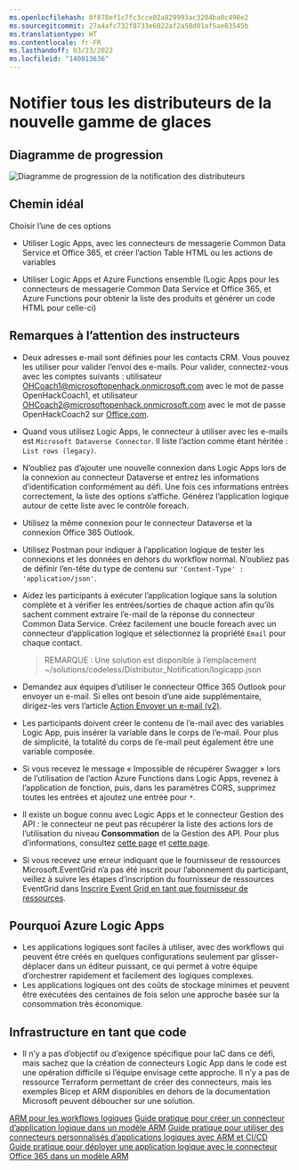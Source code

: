 ```yaml
---
ms.openlocfilehash: 0f878ef1c7fc3cce02a829993ac3204ba0c498e2
ms.sourcegitcommit: 27a4afc732f8733e6022af2a58d01af5ae83545b
ms.translationtype: HT
ms.contentlocale: fr-FR
ms.lasthandoff: 03/23/2022
ms.locfileid: "140813636"
---
```

# <a name="notify-all-distributors-of-the-new-ice-cream-line"></a>Notifier tous les distributeurs de la nouvelle gamme de glaces

## <a name="progress-diagram"></a>Diagramme de progression

![Diagramme de progression de la notification des distributeurs](https://serverlessoh.azureedge.net/public/distributor-notification-progress-diagram.jpg)

## <a name="happy-path"></a>Chemin idéal

Choisir l’une de ces options

* Utiliser Logic Apps, avec les connecteurs de messagerie Common Data Service et Office 365, et créer l’action Table HTML ou les actions de variables  

* Utiliser Logic Apps et Azure Functions ensemble (Logic Apps pour les connecteurs de messagerie Common Data Service et Office 365, et Azure Functions pour obtenir la liste des produits et générer un code HTML pour celle-ci)  

## <a name="coaches-notes"></a>Remarques à l’attention des instructeurs

* Deux adresses e-mail sont définies pour les contacts CRM. Vous pouvez les utiliser pour valider l’envoi des e-mails. Pour valider, connectez-vous avec les comptes suivants : utilisateur OHCoach1@microsoftopenhack.onmicrosoft.com avec le mot de passe OpenHackCoach1, et utilisateur OHCoach2@microsoftopenhack.onmicrosoft.com avec le mot de passe OpenHackCoach2 sur [Office.com](https://outlook.office.com).

* Quand vous utilisez Logic Apps, le connecteur à utiliser avec les e-mails est `Microsoft Dataverse Connector`. Il liste l’action comme étant héritée : `List rows (legacy)`.  

* N’oubliez pas d’ajouter une nouvelle connexion dans Logic Apps lors de la connexion au connecteur Dataverse et entrez les informations d’identification conformément au défi.  Une fois ces informations entrées correctement, la liste des options s’affiche.  Générez l’application logique autour de cette liste avec le contrôle foreach.

* Utilisez la même connexion pour le connecteur Dataverse et la connexion Office 365 Outlook.

* Utilisez Postman pour indiquer à l’application logique de tester les connexions et les données en dehors du workflow normal.   N’oubliez pas de définir l’en-tête du type de contenu sur `'Content-Type' : 'application/json'`.  

* Aidez les participants à exécuter l’application logique sans la solution complète et à vérifier les entrées/sorties de chaque action afin qu’ils sachent comment extraire l’e-mail de la réponse du connecteur Common Data Service.  Créez facilement une boucle foreach avec un connecteur d’application logique et sélectionnez la propriété `Email` pour chaque contact.

   >REMARQUE : Une solution est disponible à l’emplacement ~/solutions/codeless/Distributor_Notification/logicapp.json

* Demandez aux équipes d’utiliser le connecteur Office 365 Outlook pour envoyer un e-mail. Si elles ont besoin d’une aide supplémentaire, dirigez-les vers l’article [Action Envoyer un e-mail (v2)](https://docs.microsoft.com/fr-fr/connectors/office365connector/#send-an-email-(v2)).  

* Les participants doivent créer le contenu de l’e-mail avec des variables Logic App, puis insérer la variable dans le corps de l’e-mail.  Pour plus de simplicité, la totalité du corps de l’e-mail peut également être une variable composée.

* Si vous recevez le message « Impossible de récupérer Swagger » lors de l’utilisation de l’action Azure Functions dans Logic Apps, revenez à l’application de fonction, puis, dans les paramètres CORS, supprimez toutes les entrées et ajoutez une entrée pour `*`.  

* Il existe un bogue connu avec Logic Apps et le connecteur Gestion des API : le connecteur ne peut pas récupérer la liste des actions lors de l’utilisation du niveau **Consommation** de la Gestion des API.  Pour plus d’informations, consultez [cette page](https://stackoverflow.microsoft.com/questions/169694/support-for-consumption-tier-apim-instances-in-the-logic-app-connector ) et [cette page](https://social.msdn.microsoft.com/Forums/890b2235-ff66-4186-9aa3-b16909dc81a1/logic-apps-no-showing-azure-api-management-apis?forum=azureapimgmt).

* Si vous recevez une erreur indiquant que le fournisseur de ressources Microsoft.EventGrid n’a pas été inscrit pour l’abonnement du participant, veillez à suivre les étapes d’inscription du fournisseur de ressources EventGrid dans [Inscrire Event Grid en tant que fournisseur de ressources](https://docs.microsoft.com/fr-fr/azure/event-grid/custom-event-quickstart-portal).

## <a name="why-azure-logic-apps"></a>Pourquoi Azure Logic Apps

* Les applications logiques sont faciles à utiliser, avec des workflows qui peuvent être créés en quelques configurations seulement par glisser-déplacer dans un éditeur puissant, ce qui permet à votre équipe d’orchestrer rapidement et facilement des logiques complexes.
* Les applications logiques ont des coûts de stockage minimes et peuvent être exécutées des centaines de fois selon une approche basée sur la consommation très économique.  

## <a name="infrastructure-as-code"></a>Infrastructure en tant que code

* Il n’y a pas d’objectif ou d’exigence spécifique pour IaC dans ce défi, mais sachez que la création de connecteurs Logic App dans le code est une opération difficile si l’équipe envisage cette approche. Il n’y a pas de ressource Terraform permettant de créer des connecteurs, mais les exemples Bicep et ARM disponibles en dehors de la documentation Microsoft peuvent déboucher sur une solution.

[ARM pour les workflows logiques](https://docs.microsoft.com/fr-fr/azure/templates/microsoft.logic/workflows?tabs=bicep)
[Guide pratique pour créer un connecteur d’application logique dans un modèle ARM](https://vincentlauzon.com/2017/10/28/how-to-create-a-logic-app-connector-in-an-arm-template/)
[Guide pratique pour utiliser des connecteurs personnalisés d’applications logiques avec ARM et CI/CD](https://mikaelsand.se/2020/11/how-to-use-logic-apps-custom-connectors-with-arm-and-ci-cd/)
[Guide pratique pour déployer une application logique avec le connecteur Office 365 dans un modèle ARM](https://stackoverflow.com/questions/60703570/how-to-deploy-logic-app-with-o365-connector-within-arm-template)
